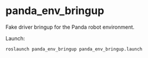 # panda_env_bringup

Fake driver bringup for the Panda robot environment.

Launch:

    roslaunch panda_env_bringup panda_env_bringup.launch
